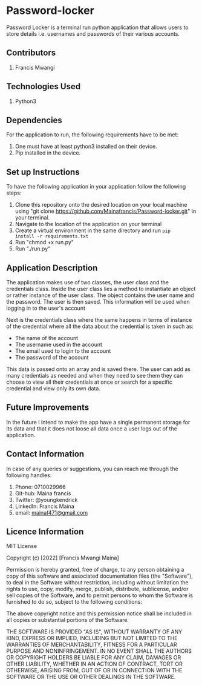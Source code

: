 # Password-locker
Password Locker is a terminal run python application that allows users to store details i.e. usernames and passwords of their various accounts.

## Contributors
1. Francis Mwangi

## Technologies Used
1. Python3


## Dependencies
For the application to run, the following requirements have to be met:
1. One must have at least python3 installed on their device.
2. Pip installed in the device.

## Set up Instructions
To have the following application in your application follow the following steps:
1. Clone this repository onto the desired location on your local machine using "git clone https://github.com/Mainafrancis/Password-locker.git" in your terminal.
2. Navigate to the location of the application on your terminal
3. Create a virtual environment in the same directory and run <code>pip install -r requirements.txt</code>
4. Run "chmod +x run.py"
5. Run "./run.py"

## Application Description
The application makes use of two classes, the user class and the credentials class. Inside the user class lies a method to instantiate an object or rather instance of the user class. The object contains the user name and the password. The user is then saved. This information will be used when logging in to the user's account

Next is the credentials class where the same happens in terms of instance of the credential where all the data about the credential is taken in such as: 
- The name of the account
- The username used in the account
- The email used to login to the account
- The password of the account

This data is passed onto an array and is saved there. The user can add as many credentials as needed and when they need to see them they can choose to view all their credentials at once or search for a specific credential and view only its own data.

## Future Improvements
In the future I intend to make the app have a single permanent storage for its data and that it does not loose all data once a user logs out of the application.

## Contact Information
In case of any queries or suggestions, you can reach me through the following handles:
1. Phone: 0710029966
2. Git-hub: Maina francis
3. Twitter: @youngkendrick
4. LinkedIn: Francis Maina
5. email: mainaf471@gmail.com

## Licence Information
MIT License

Copyright (c) [2022] [Francis Mwangi Maina]

Permission is hereby granted, free of charge, to any person obtaining a copy
of this software and associated documentation files (the "Software"), to deal
in the Software without restriction, including without limitation the rights
to use, copy, modify, merge, publish, distribute, sublicense, and/or sell
copies of the Software, and to permit persons to whom the Software is
furnished to do so, subject to the following conditions:

The above copyright notice and this permission notice shall be included in all
copies or substantial portions of the Software.

THE SOFTWARE IS PROVIDED "AS IS", WITHOUT WARRANTY OF ANY KIND, EXPRESS OR
IMPLIED, INCLUDING BUT NOT LIMITED TO THE WARRANTIES OF MERCHANTABILITY,
FITNESS FOR A PARTICULAR PURPOSE AND NONINFRINGEMENT. IN NO EVENT SHALL THE
AUTHORS OR COPYRIGHT HOLDERS BE LIABLE FOR ANY CLAIM, DAMAGES OR OTHER
LIABILITY, WHETHER IN AN ACTION OF CONTRACT, TORT OR OTHERWISE, ARISING FROM,
OUT OF OR IN CONNECTION WITH THE SOFTWARE OR THE USE OR OTHER DEALINGS IN THE
SOFTWARE.
